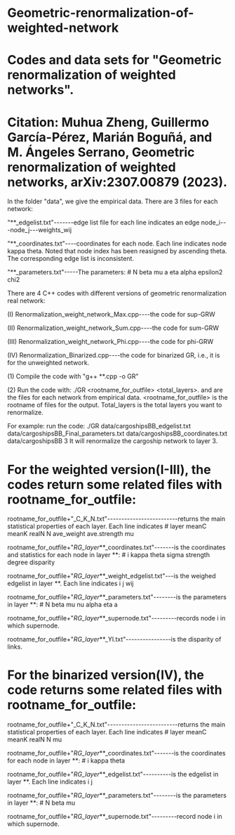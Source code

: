 # Geometric-renormalization-of-weighted-network
# Codes and data sets for "Geometric renormalization of weighted networks".
# Citation: Muhua Zheng, Guillermo García-Pérez, Marián Boguñá, and M. Ángeles Serrano, Geometric renormalization of weighted networks, arXiv:2307.00879 (2023).


In the folder "data", we give the empirical data. There are 3 files for each network:

"**_edgelist.txt"-------edge list file for each line indicates an edge node_i---node_j---weights_wij

"**_coordinates.txt"----coordinates for each node. Each line indicates node kappa theta. Noted that node index has been reasigned by ascending theta. The corresponding edge list is inconsistent.  

"**_parameters.txt"-----The parameters:  # N	beta	mu		a		eta		alpha		epsilon2		chi2            

There are 4 C++ codes with different versions of geometric renormalization real network:

(I) 	Renormalization_weight_network_Max.cpp----the code for sup-GRW 

(II)	Renormalization_weight_network_Sum.cpp----the code for sum-GRW 

(III)	Renormalization_weight_network_Phi.cpp----the code for phi-GRW 

(IV)	Renormalization_Binarized.cpp----the code for binarized GR, i.e., it is for the unweighted network. 

(1) Compile the code with "g++ **.cpp -o GR"

(2) Run the code with: ./GR <edgelist> <parameters> <coordinates> <rootname_for_outfile> <total_layers>. 
<edgelist> <parameters> and <coordinates> are the files for each network from empirical data. <rootname_for_outfile> is the rootname of files for the output. Total_layers is the total layers you want to renormalize. 
 
For example: run the code: ./GR data/cargoshipsBB_edgelist.txt data/cargoshipsBB_Final_parameters.txt data/cargoshipsBB_coordinates.txt data/cargoshipsBB 3
It will renormalize the cargoship network to layer 3.

# For the weighted version(I-III), the codes return some related files with rootname_for_outfile:

rootname_for_outfile+"_C_K_N.txt"-------------------------returns the main statistical properties of each layer. Each line indicates # layer  meanC  meanK  realN  N  ave_weight  ave.strength  mu  
	
rootname_for_outfile+"_RG_layer_**_coordinates.txt"-------is the coordinates and statistics for each node in layer **: # i    kappa    theta    sigma    strength    degree    disparity 
		
rootname_for_outfile+"_RG_layer_**_weight_edgelist.txt"---is the weighed edgelist in layer **. Each line indicates i j wij
		
rootname_for_outfile+"_RG_layer_**_parameters.txt"--------is the parameters in layer **: # N    beta    mu    nu    alpha    eta    a    
		
rootname_for_outfile+"_RG_layer_**_supernode.txt"---------records node i in which supernode.
		
rootname_for_outfile+"_RG_layer_**_Yl.txt"----------------is the disparity of links.
		
# For the binarized version(IV), the code returns some related files with rootname_for_outfile:	

rootname_for_outfile+"_C_K_N.txt"-------------------------returns the main statistical properties of each layer. Each line indicates # layer  meanC  meanK  realN  N  mu  

rootname_for_outfile+"_RG_layer_**_coordinates.txt"-------is the coordinates for each node in layer **: # i    kappa    theta
  
rootname_for_outfile+"_RG_layer_**_edgelist.txt"----------is the edgelist in layer **. Each line indicates i j
  
rootname_for_outfile+"_RG_layer_**_parameters.txt"--------is the parameters in layer **: # N    beta    mu   
  
rootname_for_outfile+"_RG_layer_**_supernode.txt"---------record node i in which supernode.


